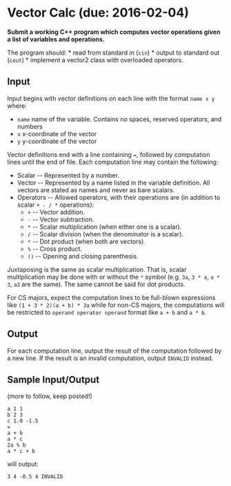 Vector Calc (due: 2016-02-04)
===
<p><strong>Submit a working C++ program which computes vector operations given a list of variables and operations.</strong></p>
The program should:
 * read from standard in (<code>cin</code>)
 * output to standard out (<code>cout</code>)
 * implement a vector2 class with overloaded operators.

<h2>Input</h2>
<p>Input begins with vector definitions on each line with the format <code>name x y</code> where:
</p><ul>
	<li><code>name</code> name of the variable. Contains no spaces, reserved operators, and numbers</li>
	<li><code>x</code> x-coordinate of the vector</li>
	<li><code>y</code> y-coordinate of the vector</li>
</ul>
<p></p>
<p>
Vector definitions end with a line containing <code>=</code>, followed by computation lines until the end of file. Each computation line may contain the following:
</p><ul>
	<li>Scalar -- Represented by a number.</li>
	<li>Vector -- Represented by a name listed in the variable definition. All vectors are stated as names and never as bare scalars.</li>
	<li>Operators -- Allowed operators, with their operations are (in addition to scalar <code>+ - / *</code> operations):
		<ul>
			<li><code>+</code> -- Vector addition.</li>
			<li><code>-</code> -- Vector subtraction.</li>
			<li><code>*</code> -- Scalar multiplication (when either one is a scalar).</li>
			<li><code>/</code> -- Scalar division (when the denominator is a scalar).</li>
			<li><code>*</code> -- Dot product (when both are vectors).</li>
			<li><code>%</code> -- Cross product.</li>
			<li><code>()</code> -- Opening and closing parenthesis.</li>
		</ul>
	</li>
</ul>
<p>
Juxtaposing is the same as scalar multiplication. That is, scalar multiplication may be done with or without the <code>*</code> symbol (e.g. <code>3a</code>, <code>3 * a</code>, <code>a * 3</code>, <code>a3</code> are the same). The same cannot be said for dot products.
</p>

<p>
For CS majors, expect the computation lines to be full-blown expressions like <code>(1 + 3 * 2)(a + b) * 3a</code> while for non-CS majors, the computations will be restricted to <code>operand operator operand</code> format like <code>a + b</code> and <code>a * b</code>.
</p>

<h2>Output</h2>
For each computation line, output the result of the computation followed by a new line. If the result is an invalid computation, output <code>INVALID</code> instead.

<h2>Sample Input/Output</h2>
(more to follow, keep posted!)
<pre><code>a 1 1
b 2 3
c 1.0 -1.5
=
a + b
a * c
2a % b
a * c + b
</code></pre>

will output:
<code><pre>3 4
-0.5
4
INVALID
</pre></code>
